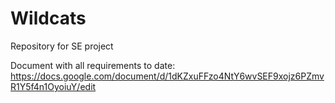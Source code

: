 # Wildcats
Repository for SE project


Document with all requirements to date:
https://docs.google.com/document/d/1dKZxuFFzo4NtY6wvSEF9xojz6PZmvR1Y5f4n1OyoiuY/edit

